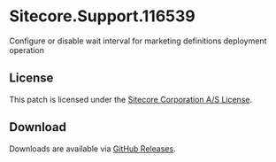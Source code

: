 # Sitecore.Support.116539
Configure or disable wait interval for marketing definitions deployment operation

## License

This patch is licensed under the [Sitecore Corporation A/S License](LICENSE).

## Download

Downloads are available via [GitHub Releases](https://github.com/SitecoreSupport/Sitecore.Support.116539/releases).
